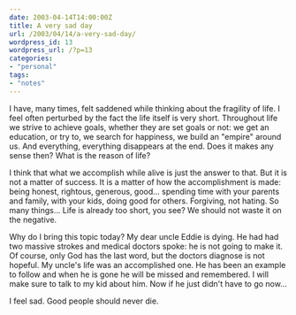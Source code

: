 ```yaml
---
date: 2003-04-14T14:00:00Z
title: A very sad day
url: /2003/04/14/a-very-sad-day/
wordpress_id: 13
wordpress_url: /?p=13
categories:
- "personal"
tags:
- "notes"
---
```


I have, many times, felt saddened while thinking about the fragility of life. I feel often perturbed by the fact the life itself is very short. Throughout life we strive to achieve goals, whether they are set goals or not: we get an education, or try to, we search for happiness, we build an "empire" around us. And everything, everything disappears at the end. Does it makes any sense then? What is the reason of life?

I think that what we accomplish while alive is just the answer to that. But it is not a matter of success. It is a matter of how the accomplishment is made: being honest, rightous, generous, good... spending time with your parents and family, with your kids, doing good for others. Forgiving, not hating. So many things... Life is already too short, you see? We should not waste it on the negative.

Why do I bring this topic today? My dear uncle Eddie is dying. He had had two massive strokes and medical doctors spoke: he is not going to make it. Of course, only God has the last word, but the doctors diagnose is not hopeful. My uncle's life was an accomplished one. He has been an example to follow and when he is gone he will be missed and remembered. I will make sure to talk to my kid about him. Now if he just didn't have to go now...

I feel sad. Good people should never die.
